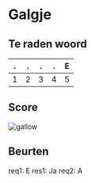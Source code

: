 # Galgje

## Te raden woord

|.|.|.|.|E|
|-|-|-|-|-|
|1|2|3|4|5|

## Score
![gallow](./images/1.png)

## Beurten
req1: E
res1: Ja
req2: A
